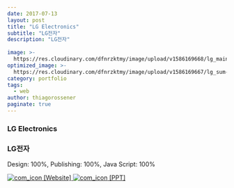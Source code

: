 ```yaml
---
date: 2017-07-13
layout: post
title: "LG Electronics"
subtitle: "LG전자"
description: "LG전자"
  
image: >-
  https://res.cloudinary.com/dfnrzktmy/image/upload/v1586169668/lg_main-768x719_gyx8vk.jpg
optimized_image: >-
  https://res.cloudinary.com/dfnrzktmy/image/upload/v1586169667/lg_sum-400x260_rri7lf.png
category: portfolio
tags:
  - web
author: thiagorossener
paginate: true
---
```

### LG Electronics

### LG전자

Design: 100%, Publishing: 100%, Java Script: 100%

<a href="http://yhr.dothome.co.kr/lg/" target="_blank">
<img src="https://res.cloudinary.com/dfnrzktmy/image/upload/v1586177444/com_icon-150x129_r9kppl.png" alt="com_icon" class="site_icon">
[Website]
</a>

<a href="https://res.cloudinary.com/dfnrzktmy/image/upload/v1586592123/portfolio_ppt_yt5yit.pdf" target="_blank">
<img src="https://res.cloudinary.com/dfnrzktmy/image/upload/v1586590984/doc_icon_d87alb.png" alt="com_icon" class="ppt_icon">
[PPT]
</a>